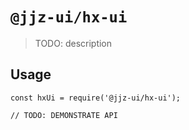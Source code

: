 # `@jjz-ui/hx-ui`

> TODO: description

## Usage

```
const hxUi = require('@jjz-ui/hx-ui');

// TODO: DEMONSTRATE API
```
